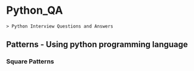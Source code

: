 # Python_QA
	> Python Interview Questions and Answers

## Patterns - Using python programming language
### Square Patterns

